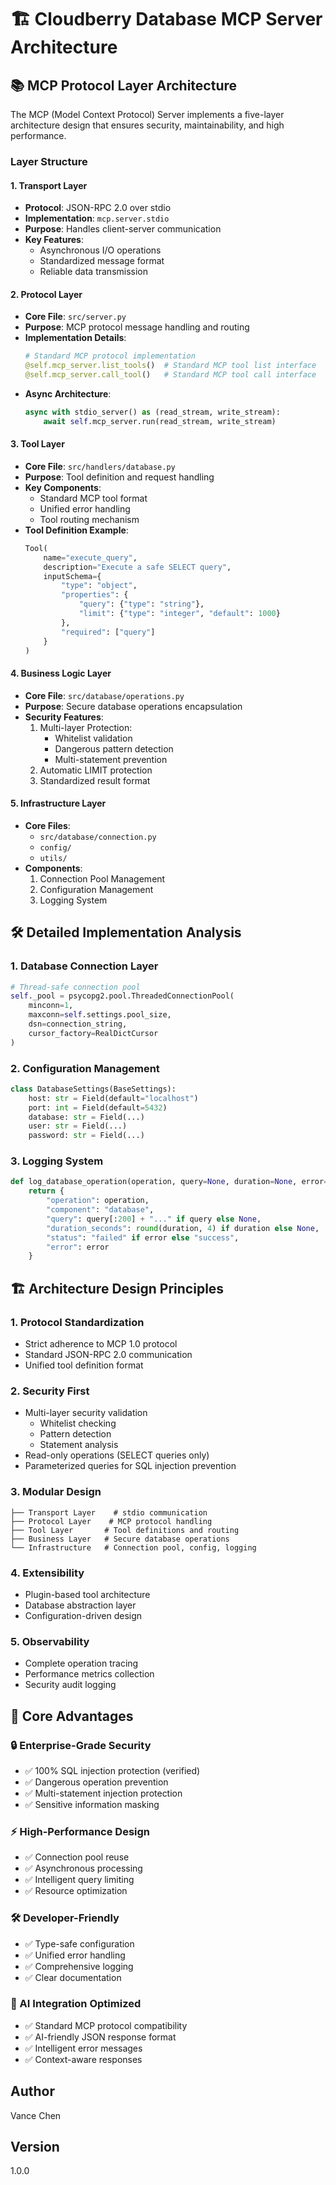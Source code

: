 # 🏗️ Cloudberry Database MCP Server Architecture

## 📚 MCP Protocol Layer Architecture

The MCP (Model Context Protocol) Server implements a five-layer architecture design that ensures security, maintainability, and high performance.

### Layer Structure

#### 1. Transport Layer
- **Protocol**: JSON-RPC 2.0 over stdio
- **Implementation**: `mcp.server.stdio`
- **Purpose**: Handles client-server communication
- **Key Features**:
  - Asynchronous I/O operations
  - Standardized message format
  - Reliable data transmission

#### 2. Protocol Layer
- **Core File**: `src/server.py`
- **Purpose**: MCP protocol message handling and routing
- **Implementation Details**:
  ```python
  # Standard MCP protocol implementation
  @self.mcp_server.list_tools()  # Standard MCP tool list interface
  @self.mcp_server.call_tool()   # Standard MCP tool call interface
  ```
- **Async Architecture**:
  ```python
  async with stdio_server() as (read_stream, write_stream):
      await self.mcp_server.run(read_stream, write_stream)
  ```

#### 3. Tool Layer
- **Core File**: `src/handlers/database.py`
- **Purpose**: Tool definition and request handling
- **Key Components**:
  - Standard MCP tool format
  - Unified error handling
  - Tool routing mechanism
- **Tool Definition Example**:
  ```python
  Tool(
      name="execute_query",
      description="Execute a safe SELECT query",
      inputSchema={
          "type": "object",
          "properties": {
              "query": {"type": "string"},
              "limit": {"type": "integer", "default": 1000}
          },
          "required": ["query"]
      }
  )
  ```

#### 4. Business Logic Layer
- **Core File**: `src/database/operations.py`
- **Purpose**: Secure database operations encapsulation
- **Security Features**:
  1. Multi-layer Protection:
     - Whitelist validation
     - Dangerous pattern detection
     - Multi-statement prevention
  2. Automatic LIMIT protection
  3. Standardized result format

#### 5. Infrastructure Layer
- **Core Files**: 
  - `src/database/connection.py`
  - `config/`
  - `utils/`
- **Components**:
  1. Connection Pool Management
  2. Configuration Management
  3. Logging System

## 🛠️ Detailed Implementation Analysis

### 1. Database Connection Layer
```python
# Thread-safe connection pool
self._pool = psycopg2.pool.ThreadedConnectionPool(
    minconn=1,
    maxconn=self.settings.pool_size,
    dsn=connection_string,
    cursor_factory=RealDictCursor
)
```

### 2. Configuration Management
```python
class DatabaseSettings(BaseSettings):
    host: str = Field(default="localhost")
    port: int = Field(default=5432)
    database: str = Field(...)
    user: str = Field(...)
    password: str = Field(...)
```

### 3. Logging System
```python
def log_database_operation(operation, query=None, duration=None, error=None):
    return {
        "operation": operation,
        "component": "database",
        "query": query[:200] + "..." if query else None,
        "duration_seconds": round(duration, 4) if duration else None,
        "status": "failed" if error else "success",
        "error": error
    }
```

## 🏗️ Architecture Design Principles

### 1. Protocol Standardization
- Strict adherence to MCP 1.0 protocol
- Standard JSON-RPC 2.0 communication
- Unified tool definition format

### 2. Security First
- Multi-layer security validation
  - Whitelist checking
  - Pattern detection
  - Statement analysis
- Read-only operations (SELECT queries only)
- Parameterized queries for SQL injection prevention

### 3. Modular Design
```
├── Transport Layer    # stdio communication
├── Protocol Layer    # MCP protocol handling
├── Tool Layer       # Tool definitions and routing
├── Business Layer   # Secure database operations
└── Infrastructure   # Connection pool, config, logging
```

### 4. Extensibility
- Plugin-based tool architecture
- Database abstraction layer
- Configuration-driven design

### 5. Observability
- Complete operation tracing
- Performance metrics collection
- Security audit logging

## 🎯 Core Advantages

### 🔒 Enterprise-Grade Security
- ✅ 100% SQL injection protection (verified)
- ✅ Dangerous operation prevention
- ✅ Multi-statement injection protection
- ✅ Sensitive information masking

### ⚡ High-Performance Design
- ✅ Connection pool reuse
- ✅ Asynchronous processing
- ✅ Intelligent query limiting
- ✅ Resource optimization

### 🛠️ Developer-Friendly
- ✅ Type-safe configuration
- ✅ Unified error handling
- ✅ Comprehensive logging
- ✅ Clear documentation

### 🎪 AI Integration Optimized
- ✅ Standard MCP protocol compatibility
- ✅ AI-friendly JSON response format
- ✅ Intelligent error messages
- ✅ Context-aware responses

## Author
Vance Chen

## Version
1.0.0